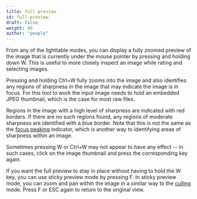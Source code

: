 ```yaml
---
title: full preview
id: full-preview
draft: false
weight: 40
author: "people"
---
```


From any of the lighttable modes, you can display a fully zoomed preview of the image that is currently under the mouse pointer by pressing and holding down W. This is useful to more closely inspect an image while rating and selecting images.

Pressing and holding Ctrl+W fully zooms into the image and also identifies any regions of sharpness in the image that may indicate the image is in focus. For this tool to work the input image needs to hold an embedded JPEG thumbnail, which is the case for most raw files.

Regions in the image with a high level of sharpness are indicated with red borders. If there are no such regions found, any regions of moderate sharpness are identified with a blue border. Note that this is not the same as the [focus peaking](../../module-reference/utility-modules/shared/focus-peaking.md) indicator, which is another way to identifying areas of sharpness within an image.

Sometimes pressing W or Ctrl+W may not appear to have any effect -- in such cases, click on the image thumbnail and press the corresponding key again.

If you want the full preview to stay in place without having to hold the W key, you can use sticky preview mode by pressing F. In sticky preview mode, you can zoom and pan within the image in a similar way to the [culling](./culling.md) mode. Press F or ESC again to return to the original view.
